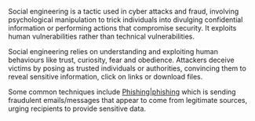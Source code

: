 Social engineering is a tactic used in cyber attacks and fraud, involving psychological manipulation to trick individuals into divulging confidential information or performing actions that compromise security. It exploits human vulnerabilities rather than technical vulnerabilities.

Social engineering relies on understanding and exploiting human behaviours like trust, curiosity, fear and obedience. Attackers deceive victims by posing as trusted individuals or authorities, convincing them to reveal sensitive information, click on links or download files.

Some common techniques include [Phishing|phishing]() which is sending fraudulent emails/messages that appear to come from legitimate sources, urging recipients to provide sensitive data.

